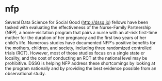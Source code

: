 nfp
===
 
Several Data Science for Social Good (http://dssg.io) fellows have been tasked with evaluating the effectiveness of 
the Nurse-Family Partnership (NFP), a home-visitation program that pairs a nurse with an at-risk first-time mother for 
the duration of her pregnancy and the first two years of her child's life.  Numerous studies have documented NFP's 
positive benefits for the mothers, children, and society, including three randomized controlled trials (RCT).  However,
most of those studies focus on a single state or locality, and the cost of conducting an RCT at the national level
may be prohibitive.  DSSG is helping NFP address these shortcomings by looking at the program nationally and by 
providing the best evidence possible from an observational study.

